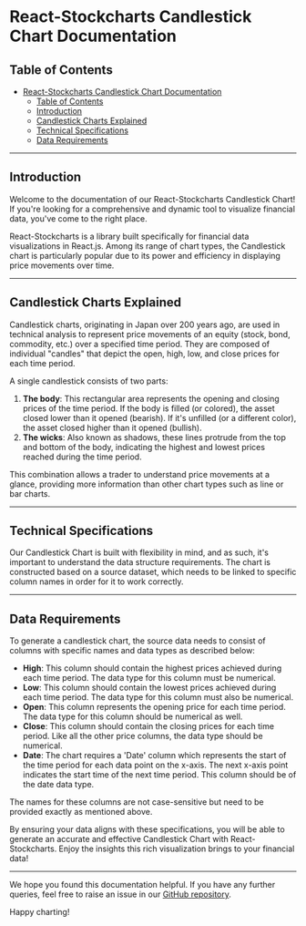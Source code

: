 # React-Stockcharts Candlestick Chart Documentation

## Table of Contents

- [React-Stockcharts Candlestick Chart Documentation](#react-stockcharts-candlestick-chart-documentation)
  - [Table of Contents](#table-of-contents)
  - [Introduction](#introduction)
  - [Candlestick Charts Explained](#candlestick-charts-explained)
  - [Technical Specifications](#technical-specifications)
  - [Data Requirements](#data-requirements)

---

## Introduction

Welcome to the documentation of our React-Stockcharts Candlestick Chart! If you're looking for a comprehensive and dynamic tool to visualize financial data, you've come to the right place.

React-Stockcharts is a library built specifically for financial data visualizations in React.js. Among its range of chart types, the Candlestick chart is particularly popular due to its power and efficiency in displaying price movements over time.

---

## Candlestick Charts Explained

Candlestick charts, originating in Japan over 200 years ago, are used in technical analysis to represent price movements of an equity (stock, bond, commodity, etc.) over a specified time period. They are composed of individual "candles" that depict the open, high, low, and close prices for each time period.

A single candlestick consists of two parts:

1. **The body**: This rectangular area represents the opening and closing prices of the time period. If the body is filled (or colored), the asset closed lower than it opened (bearish). If it's unfilled (or a different color), the asset closed higher than it opened (bullish).
2. **The wicks**: Also known as shadows, these lines protrude from the top and bottom of the body, indicating the highest and lowest prices reached during the time period.

This combination allows a trader to understand price movements at a glance, providing more information than other chart types such as line or bar charts.

---

## Technical Specifications

Our Candlestick Chart is built with flexibility in mind, and as such, it's important to understand the data structure requirements. The chart is constructed based on a source dataset, which needs to be linked to specific column names in order for it to work correctly.

---

## Data Requirements

To generate a candlestick chart, the source data needs to consist of columns with specific names and data types as described below:

- **High**: This column should contain the highest prices achieved during each time period. The data type for this column must be numerical.
- **Low**: This column should contain the lowest prices achieved during each time period. The data type for this column must also be numerical.
- **Open**: This column represents the opening price for each time period. The data type for this column should be numerical as well.
- **Close**: This column should contain the closing prices for each time period. Like all the other price columns, the data type should be numerical.
- **Date**: The chart requires a 'Date' column which represents the start of the time period for each data point on the x-axis. The next x-axis point indicates the start time of the next time period. This column should be of the date data type.

The names for these columns are not case-sensitive but need to be provided exactly as mentioned above.

By ensuring your data aligns with these specifications, you will be able to generate an accurate and effective Candlestick Chart with React-Stockcharts. Enjoy the insights this rich visualization brings to your financial data!

---

We hope you found this documentation helpful. If you have any further queries, feel free to raise an issue in our [GitHub repository](https://github.com/sigmacomputing/sigma-sample-plugins).

Happy charting!
